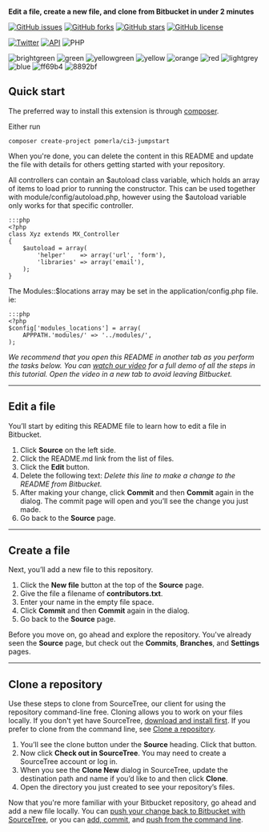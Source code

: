 **Edit a file, create a new file, and clone from Bitbucket in under 2 minutes**

[![GitHub issues](https://img.shields.io/github/issues/pomerla/Ci3-Jumpstart.svg?style=plastic)](https://github.com/pomerla/Ci3-Jumpstart/issues)
[![GitHub forks](https://img.shields.io/github/forks/pomerla/Ci3-Jumpstart.svg?style=plastic)](https://github.com/pomerla/Ci3-Jumpstart/network)
[![GitHub stars](https://img.shields.io/github/stars/pomerla/Ci3-Jumpstart.svg?style=plastic)](https://github.com/pomerla/Ci3-Jumpstart/stargazers)
[![GitHub license](https://img.shields.io/github/license/pomerla/Ci3-Jumpstart.svg?style=plastic)](https://github.com/pomerla/Ci3-Jumpstart/blob/master/LICENSE)

[![Twitter](https://img.shields.io/twitter/url/https/github.com/pomerla/Ci3-Jumpstart.svg?style=social&style=plastic)](https://twitter.com/intent/tweet?text=Wow:&url=https%3A%2F%2Fgithub.com%2Fpomerla%2FCi3-Jumpstart)
[![API](https://img.shields.io/badge/11%2022%20333-August%2023%2C%202017-36ade1.svg)](https://###)
![PHP](https://img.shields.io/badge/php-%3E%3D5.3-8892bf.svg)

<p class="badge-img">
<img src="https://img.shields.io/badge/color-brightgreen-brightgreen.svg?maxAge=2592000?style=plastic" alt="brightgreen">
<img src="https://img.shields.io/badge/color-green-green.svg?maxAge=2592000" alt="green">
<img src="https://img.shields.io/badge/color-yellowgreen-yellowgreen.svg?maxAge=2592000" alt="yellowgreen">
<img src="https://img.shields.io/badge/color-yellow-yellow.svg?maxAge=2592000" alt="yellow">
<img src="https://img.shields.io/badge/color-orange-orange.svg?maxAge=2592000" alt="orange">
<img src="https://img.shields.io/badge/color-red-red.svg?maxAge=2592000" alt="red">
<img src="https://img.shields.io/badge/color-lightgrey-lightgrey.svg?maxAge=2592000" alt="lightgrey">
<img src="https://img.shields.io/badge/color-blue-blue.svg?maxAge=2592000" alt="blue">
<img src="https://img.shields.io/badge/color-ff69b4-ff69b4.svg?maxAge=2592000" alt="ff69b4">
<img src="https://img.shields.io/badge/color-new-8892bf.svg?maxAge=2592000" alt="8892bf">
</p>

## Quick start
The preferred way to install this extension is through [composer](http://getcomposer.org/download/).

Either run

```
composer create-project pomerla/ci3-jumpstart
```

When you're done, you can delete the content in this README and update the file with details for others getting started with your repository.

All controllers can contain an $autoload class variable, which holds an array of items to load prior to running the constructor. 
This can be used together with module/config/autoload.php, however using the $autoload variable only works for that specific controller.
    
	:::php
    <?php     
	class Xyz extends MX_Controller 
	{
		$autoload = array(
			'helper'    => array('url', 'form'),
			'libraries' => array('email'),
		);
	}

The Modules::$locations array may be set in the application/config.php file. ie:

    :::php
    <?php
    $config['modules_locations'] = array(
        APPPATH.'modules/' => '../modules/',
    );
    
*We recommend that you open this README in another tab as you perform the tasks below. You can [watch our video](https://youtu.be/0ocf7u76WSo) for a full demo of all the steps in this tutorial. Open the video in a new tab to avoid leaving Bitbucket.*

---

## Edit a file

You’ll start by editing this README file to learn how to edit a file in Bitbucket.

1. Click **Source** on the left side.
2. Click the README.md link from the list of files.
3. Click the **Edit** button.
4. Delete the following text: *Delete this line to make a change to the README from Bitbucket.*
5. After making your change, click **Commit** and then **Commit** again in the dialog. The commit page will open and you’ll see the change you just made.
6. Go back to the **Source** page.

---

## Create a file

Next, you’ll add a new file to this repository.

1. Click the **New file** button at the top of the **Source** page.
2. Give the file a filename of **contributors.txt**.
3. Enter your name in the empty file space.
4. Click **Commit** and then **Commit** again in the dialog.
5. Go back to the **Source** page.

Before you move on, go ahead and explore the repository. You've already seen the **Source** page, but check out the **Commits**, **Branches**, and **Settings** pages.

---

## Clone a repository

Use these steps to clone from SourceTree, our client for using the repository command-line free. Cloning allows you to work on your files locally. If you don't yet have SourceTree, [download and install first](https://www.sourcetreeapp.com/). If you prefer to clone from the command line, see [Clone a repository](https://confluence.atlassian.com/x/4whODQ).

1. You’ll see the clone button under the **Source** heading. Click that button.
2. Now click **Check out in SourceTree**. You may need to create a SourceTree account or log in.
3. When you see the **Clone New** dialog in SourceTree, update the destination path and name if you’d like to and then click **Clone**.
4. Open the directory you just created to see your repository’s files.

Now that you're more familiar with your Bitbucket repository, go ahead and add a new file locally. You can [push your change back to Bitbucket with SourceTree](https://confluence.atlassian.com/x/iqyBMg), or you can [add, commit,](https://confluence.atlassian.com/x/8QhODQ) and [push from the command line](https://confluence.atlassian.com/x/NQ0zDQ).
